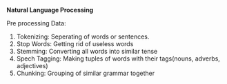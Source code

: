 **Natural Language Processing**

Pre processing Data:

1. Tokenizing: Seperating of words or sentences.
2. Stop Words: Getting rid of useless words
3. Stemming: Converting all words into similar tense
4. Spech Tagging: Making tuples of words with their tags(nouns, adverbs, adjectives)
5. Chunking: Grouping of similar grammar together

